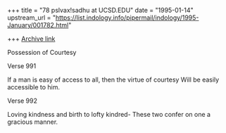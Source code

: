 +++
title = "78 pslvax!sadhu at UCSD.EDU"
date = "1995-01-14"
upstream_url = "https://list.indology.info/pipermail/indology/1995-January/001782.html"

+++
[Archive link](https://list.indology.info/pipermail/indology/1995-January/001782.html)

Possession of Courtesy

Verse 991

If a man is easy of access to all, then the virtue of courtesy 
Will be easily accessible to him. 

Verse 992

Loving kindness and birth to lofty kindred-
These two confer on one a gracious manner.






